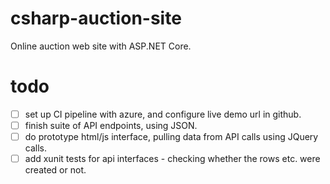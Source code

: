 # csharp-auction-site
Online auction web site with ASP.NET Core.

# todo
* [ ] set up CI pipeline with azure, and configure live demo url in github.
* [ ] finish suite of API endpoints, using JSON.
* [ ] do prototype html/js interface, pulling data from API calls using JQuery calls.
* [ ] add xunit tests for api interfaces - checking whether the rows etc. were created or not.